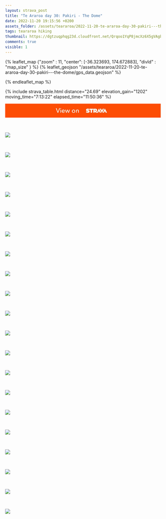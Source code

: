 ```yaml
---
layout: strava_post
title: "Te Araroa day 30: Pakiri - The Dome"
date: 2022-11-20 19:15:56 +0200
assets_folder: /assets/teararoa/2022-11-20-te-araroa-day-30-pakiri---the-dome
tags: teararoa hiking
thumbnail: https://dgtzuqphqg23d.cloudfront.net/Qrqoo1YqP8jmcXz6X5gVAgb2p6J99wov3hy_DM8QfBw-1024x768.jpg
comments: true
visible: 1
---
```



{% leaflet_map {"zoom" : 11,
                  "center": [-36.323693, 174.672883],
                 "divId" : "map_size" } %}
    {% leaflet_geojson "/assets/teararoa/2022-11-20-te-araroa-day-30-pakiri---the-dome/gps_data.geojson" %}

{% endleaflet_map %}





{% include strava_table.html distance="24.69" elevation_gain="1202" moving_time="7:13:22" elapsed_time="11:50:36" %}

[![](/assets/strava.jpg)](https://www.strava.com/activities/8147633456)


<br />

![](https://dgtzuqphqg23d.cloudfront.net/Qrqoo1YqP8jmcXz6X5gVAgb2p6J99wov3hy_DM8QfBw-1024x768.jpg)


<br />

![](https://dgtzuqphqg23d.cloudfront.net/ot46pyAYC4fnMKqSi6HhgLmSv6_7ZRr2DD23iMNt9ms-768x1024.jpg)


<br />

![](https://dgtzuqphqg23d.cloudfront.net/_Auce0R0mpPcTOIsLEr8qxXVyqSl0HT1wqISLTOpsjo-768x1024.jpg)


<br />

![](https://dgtzuqphqg23d.cloudfront.net/iyRo97-W5PFBL4ZSd4M5W7K-iVCPOVOxQ2uox8ZAkSU-768x1024.jpg)


<br />

![](https://dgtzuqphqg23d.cloudfront.net/yy6toaTBQuewDsj4p8UWaoW8LoZxSswoAWUUtdRkS_A-768x1024.jpg)


<br />

![](https://dgtzuqphqg23d.cloudfront.net/qld1xL-rRe12H--Irwo_f0oVGe2sB2MLFrs1zBBzOrM-768x1024.jpg)


<br />

![](https://dgtzuqphqg23d.cloudfront.net/aAyLM5bBM86SfMIhw2-R3AQxCf-K3QDehFrdWPOffAo-768x1024.jpg)


<br />

![](https://dgtzuqphqg23d.cloudfront.net/hNL0iF9O8jOipOUmJguAYPYvlUwG37Fpi6tzyt6n1F4-768x1024.jpg)


<br />

![](https://dgtzuqphqg23d.cloudfront.net/K8qjYYlvbYdPHXpkfJTI-bHx1qPSu7KXPRKP4PJyVrI-768x1024.jpg)


<br />

![](https://dgtzuqphqg23d.cloudfront.net/qHXuCrurrcGPv2hmLT6MWogGGAi4t4lSUCJmCF9HygU-768x1024.jpg)


<br />

![](https://dgtzuqphqg23d.cloudfront.net/-m28uUCS2S8Xb13VLsEr-ENSYBtrE9CQsoORUDzmHfI-1024x768.jpg)


<br />

![](https://dgtzuqphqg23d.cloudfront.net/3ZkOQzZiHSfXMlhx9CFSFecPNiGlF9C7mmSW3T7nR-g-768x1024.jpg)


<br />

![](https://dgtzuqphqg23d.cloudfront.net/Fwaml0hfZbyt9KRdGwysjb0tVg407w00ykIr7_TvPoI-768x1024.jpg)


<br />

![](https://dgtzuqphqg23d.cloudfront.net/LlgzGjJuoJJTwXsMoB9NHsO6dpuHJ7n3CDJJ0mZf-7o-768x1024.jpg)


<br />

![](https://dgtzuqphqg23d.cloudfront.net/HI5i6vi5tatDXwEkGAREiweNZHHBVQRQ9qmTNJgvuso-768x1024.jpg)


<br />

![](https://dgtzuqphqg23d.cloudfront.net/64PgnE1s-AXR5lctLXFDnnjRYx85PvxB9gdet9cAbT8-768x1024.jpg)


<br />

![](https://dgtzuqphqg23d.cloudfront.net/S-4iIz2Hci5KEn5hxWMgeFD7muMaxv0kOPugxSuyUBQ-1024x768.jpg)


<br />

![](https://dgtzuqphqg23d.cloudfront.net/FD1Y-I58zEwaQTL1xX2kPGHu889UvPZeGZgYnR4AD3Y-768x1024.jpg)


<br />

![](https://dgtzuqphqg23d.cloudfront.net/1u_UT9SPRI5R8bEJpmu8pLKyX2C7QOeAbF22lYKFsPY-768x1024.jpg)


<br />

![](https://dgtzuqphqg23d.cloudfront.net/u_LqnAushsZWUCHT9g0LhZzb55ZVlpSurJ11SUCLnDY-1024x768.jpg)
